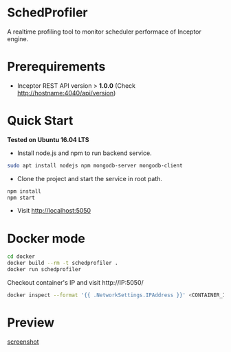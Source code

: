 SchedProfiler
==============

A realtime profiling tool to monitor scheduler performace of Inceptor engine.

# Prerequirements

* Inceptor REST API version > **1.0.0** (Check [http://hostname:4040/api/version](http://hostname:4040/api/version))



# Quick Start

**Tested on Ubuntu 16.04 LTS**

* Install node.js and npm to run backend service.

``` bash
sudo apt install nodejs npm mongodb-server mongodb-client

```

* Clone the project and start the service in root path.

``` bash
npm install
npm start
```

* Visit [http://localhost:5050](http://localhost:5050)

# Docker mode

``` bash
cd docker
docker build --rm -t schedprofiler .
docker run schedprofiler
```

Checkout container's IP and visit http://IP:5050/

``` bash
docker inspect --format '{{ .NetworkSettings.IPAddress }}' <CONTAINER_ID>
```

# Preview

[screenshot](http://172.16.1.48:3000/xiamingc/spark-scheduler-perf/raw/77f94b5d3002b7463e7f1053fcfb806beab38a22/docs/profiler.png)